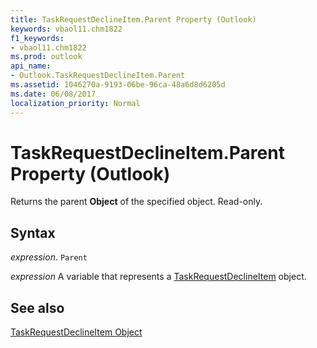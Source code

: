 ```yaml
---
title: TaskRequestDeclineItem.Parent Property (Outlook)
keywords: vbaol11.chm1822
f1_keywords:
- vbaol11.chm1822
ms.prod: outlook
api_name:
- Outlook.TaskRequestDeclineItem.Parent
ms.assetid: 1046270a-9193-06be-96ca-48a6d8d6205d
ms.date: 06/08/2017
localization_priority: Normal
---
```



# TaskRequestDeclineItem.Parent Property (Outlook)

Returns the parent  **Object** of the specified object. Read-only.


## Syntax

_expression_. `Parent`

_expression_ A variable that represents a [TaskRequestDeclineItem](./Outlook.TaskRequestDeclineItem.md) object.


## See also


[TaskRequestDeclineItem Object](Outlook.TaskRequestDeclineItem.md)

